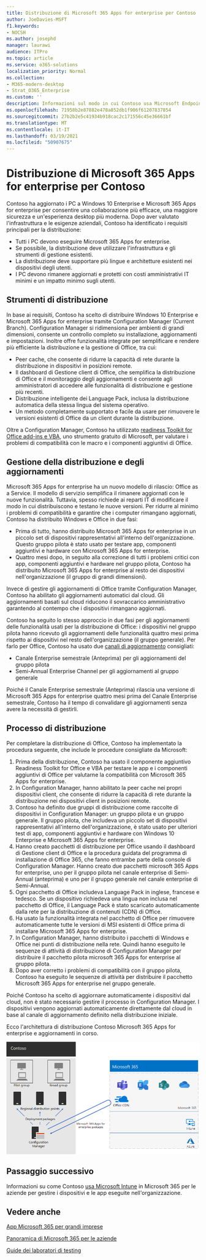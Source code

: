 ```yaml
---
title: Distribuzione di Microsoft 365 Apps for enterprise per Contoso
author: JoeDavies-MSFT
f1.keywords:
- NOCSH
ms.author: josephd
manager: laurawi
audience: ITPro
ms.topic: article
ms.service: o365-solutions
localization_priority: Normal
ms.collection:
- M365-modern-desktop
- Strat_O365_Enterprise
ms.custom: ''
description: Informazioni sul modo in cui Contoso usa Microsoft Endpoint Configuration Manager per distribuire Microsoft 365 Apps for enterprise.
ms.openlocfilehash: 71958b2e87882e478a852db1f906f61207837854
ms.sourcegitcommit: 27b2b2e5c41934b918cac2c171556c45e36661bf
ms.translationtype: MT
ms.contentlocale: it-IT
ms.lasthandoff: 03/19/2021
ms.locfileid: "50907675"
---
```

# <a name="microsoft-365-apps-for-enterprise-deployment-for-contoso"></a>Distribuzione di Microsoft 365 Apps for enterprise per Contoso

Contoso ha aggiornato i PC a Windows 10 Enterprise e Microsoft 365 Apps for enterprise per consentire una collaborazione più efficace, una maggiore sicurezza e un'esperienza desktop più moderna. Dopo aver valutato l'infrastruttura e le esigenze aziendali, Contoso ha identificato i requisiti principali per la distribuzione:

- Tutti i PC devono eseguire Microsoft 365 Apps for enterprise.
- Se possibile, la distribuzione deve utilizzare l'infrastruttura e gli strumenti di gestione esistenti.
- La distribuzione deve supportare più lingue e architetture esistenti nei dispositivi degli utenti.
- I PC devono rimanere aggiornati e protetti con costi amministrativi IT minimi e un impatto minimo sugli utenti.

## <a name="deployment-tools"></a>Strumenti di distribuzione

In base ai requisiti, Contoso ha scelto di distribuire Windows 10 Enterprise e Microsoft 365 Apps for enterprise tramite Configuration Manager (Current Branch). Configuration Manager si ridimensiona per ambienti di grandi dimensioni, consente un controllo completo su installazione, aggiornamenti e impostazioni. Inoltre offre funzionalità integrate per semplificare e rendere più efficiente la distribuzione e la gestione di Office, tra cui:

- Peer cache, che consente di ridurre la capacità di rete durante la distribuzione in dispositivi in posizioni remote.
- Il dashboard di Gestione client di Office, che semplifica la distribuzione di Office e il monitoraggio degli aggiornamenti e consente agli amministratori di accedere alle funzionalità di distribuzione e gestione più recenti.
- Distribuzione intelligente dei Language Pack, inclusa la distribuzione automatica della stessa lingua del sistema operativo.
- Un metodo completamente supportato e facile da usare per rimuovere le versioni esistenti di Office da un client durante la distribuzione.

Oltre a Configuration Manager, Contoso ha utilizzato [readiness Toolkit for Office add-ins e VBA](/deployoffice/readiness-toolkit-application-compatibility-microsoft-365-apps), uno strumento gratuito di Microsoft, per valutare i problemi di compatibilità con le macro e i componenti aggiuntivi di Office.

## <a name="managing-deployment-and-updates"></a>Gestione della distribuzione e degli aggiornamenti

Microsoft 365 Apps for enterprise ha un nuovo modello di rilascio: Office as a Service. Il modello di servizio semplifica il rimanere aggiornati con le nuove funzionalità. Tuttavia, spesso richiede ai reparti IT di modificare il modo in cui distribuiscono e testano le nuove versioni. Per ridurre al minimo i problemi di compatibilità e garantire che i computer rimangano aggiornati, Contoso ha distribuito Windows e Office in due fasi:

- Prima di tutto, hanno distribuito Microsoft 365 Apps for enterprise in un piccolo set di dispositivi rappresentativi all'interno dell'organizzazione. Questo gruppo pilota è stato usato per testare app, componenti aggiuntivi e hardware con Microsoft 365 Apps for enterprise.
- Quattro mesi dopo, in seguito alla correzione di tutti i problemi critici con app, componenti aggiuntivi e hardware nel gruppo pilota, Contoso ha distribuito Microsoft 365 Apps for enterprise al resto dei dispositivi nell'organizzazione (il gruppo di grandi dimensioni).

Invece di gestire gli aggiornamenti di Office tramite Configuration Manager, Contoso ha abilitato gli aggiornamenti automatici dal cloud. Gli aggiornamenti basati sul cloud riducono il sovraccarico amministrativo garantendo al contempo che i dispositivi rimangano aggiornati.

Contoso ha seguito lo stesso approccio in due fasi per gli aggiornamenti delle funzionalità usati per la distribuzione di Office: i dispositivi nel gruppo pilota hanno ricevuto gli aggiornamenti delle funzionalità quattro mesi prima rispetto ai dispositivi nel resto dell'organizzazione (il gruppo generale). Per farlo per Office, Contoso ha usato due [canali di aggiornamento](/DeployOffice/overview-update-channels) consigliati:

- Canale Enterprise semestrale (Anteprima) per gli aggiornamenti del gruppo pilota
- Semi-Annual Enterprise Channel per gli aggiornamenti al gruppo generale

Poiché il Canale Enterprise semestrale (Anteprima) rilascia una versione di Microsoft 365 Apps for enterprise quattro mesi prima del Canale Enterprise semestrale, Contoso ha il tempo di convalidare gli aggiornamenti senza avere la necessità di gestirli.

## <a name="deployment-process"></a>Processo di distribuzione

Per completare la distribuzione di Office, Contoso ha implementato la procedura seguente, che include le procedure consigliate da Microsoft:

1. Prima della distribuzione, Contoso ha usato il componente aggiuntivo Readiness Toolkit for Office e VBA per testare le app e i componenti aggiuntivi di Office per valutarne la compatibilità con Microsoft 365 Apps for enterprise.
1. In Configuration Manager, hanno abilitato la peer cache nei propri dispositivi client, che consente di ridurre la capacità di rete durante la distribuzione nei dispositivi client in posizioni remote. 
1. Contoso ha definito due gruppi di distribuzione come raccolte di dispositivi in Configuration Manager: un gruppo pilota e un gruppo generale. Il gruppo pilota, che includeva un piccolo set di dispositivi rappresentativi all'interno dell'organizzazione, è stato usato per ulteriori test di app, componenti aggiuntivi e hardware con Windows 10 Enterprise e Microsoft 365 Apps for enterprise.
1. Hanno creato pacchetti di distribuzione per Office usando il dashboard di Gestione client di Office e la procedura guidata del programma di installazione di Office 365, che fanno entrambe parte della console di Configuration Manager. Hanno creato due pacchetti microsoft 365 Apps for enterprise, uno per il gruppo pilota nel canale enterprise di Semi-Annual (anteprima) e uno per il gruppo generale nel canale enterprise di Semi-Annual.
2. Ogni pacchetto di Office includeva Language Pack in inglese, francese e tedesco. Se un dispositivo richiedeva una lingua non inclusa nel pacchetto di Office, il Language Pack è stato scaricato automaticamente dalla rete per la distribuzione di contenuti (CDN) di Office.
3. Ha usato la funzionalità integrata nel pacchetto di Office per rimuovere automaticamente tutte le versioni di MSI esistenti di Office prima di installare Microsoft 365 Apps for enterprise.
4. In Configuration Manager, hanno distribuito i pacchetti di Windows e Office nei punti di distribuzione nella rete. Quindi hanno eseguito le sequenze di attività di distribuzione di Configuration Manager per distribuire il pacchetto pilota microsoft 365 Apps for enterprise al gruppo pilota.
5. Dopo aver corretto i problemi di compatibilità con il gruppo pilota, Contoso ha eseguito le sequenze di attività per distribuire il pacchetto Microsoft 365 Apps for enterprise nel gruppo generale.

Poiché Contoso ha scelto di aggiornare automaticamente i dispositivi dal cloud, non è stato necessario gestire il processo in Configuration Manager. I dispositivi vengono aggiornati automaticamente direttamente dal cloud in base al canale di aggiornamento definito nella distribuzione iniziale.

Ecco l'architettura di distribuzione Contoso Microsoft 365 Apps for enterprise e aggiornamenti in corso.

![Infrastruttura di distribuzione di Contoso per Microsoft 365 Apps for enterprise](../media/contoso-o365pp/contoso-o365pp-fig1.png)
 
## <a name="next-step"></a>Passaggio successivo

Informazioni su come Contoso [usa Microsoft Intune](contoso-mdm.md) in Microsoft 365 per le aziende per gestire i dispositivi e le app eseguite nell'organizzazione.

## <a name="see-also"></a>Vedere anche

[App Microsoft 365 per grandi imprese](/deployoffice/deployment-guide-microsoft-365-apps)

[Panoramica di Microsoft 365 per le aziende](microsoft-365-overview.md)

[Guide dei laboratori di testing](m365-enterprise-test-lab-guides.md)